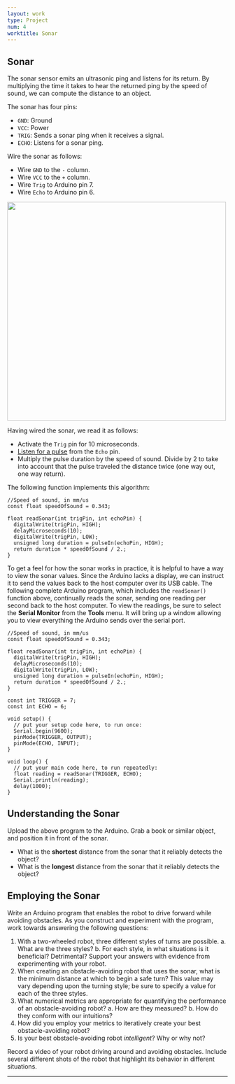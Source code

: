 ```yaml
---
layout: work
type: Project
num: 4
worktitle: Sonar
---
```


## Sonar

The sonar sensor emits an ultrasonic ping and listens for its return. By multiplying the 
time it takes to hear the returned ping by the speed of sound, we can compute the distance to an object.

The sonar has four pins:
* `GND`: Ground
* `VCC`: Power
* `TRIG`: Sends a sonar ping when it receives a signal.
* `ECHO`: Listens for a sonar ping.

Wire the sonar as follows:
* Wire `GND` to the `-` column.
* Wire `VCC` to the `+` column.
* Wire `Trig` to Arduino pin 7.
* Wire `Echo` to Arduino pin 6.

<img src="https://hendrix-cs.github.io{{site.baseurl}}/assets/images/WiringDiagram.png" width=500>

Having wired the sonar, we read it as follows:
* Activate the `Trig` pin for 10 microseconds.
* [Listen for a pulse](https://www.arduino.cc/reference/en/language/functions/advanced-io/pulsein/) from the `Echo` pin.
* Multiply the pulse duration by the speed of sound. Divide by 2 to take into account that the pulse traveled the
  distance twice (one way out, one way return).
  
The following function implements this algorithm:
```
//Speed of sound, in mm/us
const float speedOfSound = 0.343;

float readSonar(int trigPin, int echoPin) {
  digitalWrite(trigPin, HIGH);
  delayMicroseconds(10);
  digitalWrite(trigPin, LOW);
  unsigned long duration = pulseIn(echoPin, HIGH);
  return duration * speedOfSound / 2.;
}
```

To get a feel for how the sonar works in practice, it is helpful to have a way to view the sonar values.
Since the Arduino lacks a display, we can instruct it to send the values back to the host computer over
its USB cable. The following complete Arduino program, which includes the `readSonar()` function above, 
continually reads the sonar, sending one reading per second back to the host computer. To view the readings,
be sure to select the **Serial Monitor** from the **Tools** menu. It will bring up a window allowing you to view
everything the Arduino sends over the serial port.

```
//Speed of sound, in mm/us
const float speedOfSound = 0.343;

float readSonar(int trigPin, int echoPin) {
  digitalWrite(trigPin, HIGH);
  delayMicroseconds(10);
  digitalWrite(trigPin, LOW);
  unsigned long duration = pulseIn(echoPin, HIGH);
  return duration * speedOfSound / 2.;
}

const int TRIGGER = 7;
const int ECHO = 6;

void setup() {
  // put your setup code here, to run once:
  Serial.begin(9600);
  pinMode(TRIGGER, OUTPUT);
  pinMode(ECHO, INPUT);
}

void loop() {
  // put your main code here, to run repeatedly:
  float reading = readSonar(TRIGGER, ECHO);
  Serial.println(reading);
  delay(1000);
}
```

## Understanding the Sonar

Upload the above program to the Arduino. Grab a book or similar object, and position it in front of the sonar.
* What is the **shortest** distance from the sonar that it reliably detects the object?
* What is the **longest** distance from the sonar that it reliably detects the object?

## Employing the Sonar

Write an Arduino program that enables the robot to drive forward while avoiding obstacles. As you construct
and experiment with the program, work towards answering the following questions:

1. With a two-wheeled robot, three different styles of turns are possible. 
   a. What are the three styles? 
   b. For each style, in what situations is it beneficial? Detrimental? Support your answers with evidence from experimenting with your robot.
2. When creating an obstacle-avoiding robot that uses the sonar, what is the minimum distance at which to begin a safe turn? 
   This value may vary depending upon the turning style; be sure to specify a value for each of the three styles.
3. What numerical metrics are appropriate for quantifying the performance of an obstacle-avoiding robot? 
   a. How are they measured? 
   b. How do they conform with our intuitions?
4. How did you employ your metrics to iteratively create your best obstacle-avoiding robot?
5. Is your best obstacle-avoiding robot *intelligent*? Why or why not?

Record a video of your robot driving around and avoiding obstacles. Include several different shots of the 
robot that highlight its behavior in different situations.

------------------------------------------------------------------------

